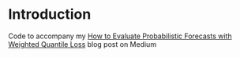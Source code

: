 # Introduction
Code to accompany my [How to Evaluate Probabilistic Forecasts with Weighted Quantile Loss](https://medium.com/@_init_/how-to-evaluate-probabilistic-forecasts-with-weighted-quantile-loss-0208463746d0) blog post on Medium
